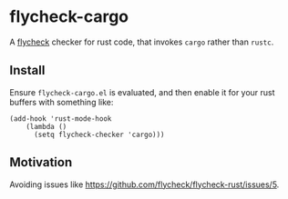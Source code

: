 # flycheck-cargo

A [flycheck][flycheck] checker for rust code, that invokes `cargo` rather than `rustc`.

## Install

Ensure `flycheck-cargo.el` is evaluated, and then enable it for your
rust buffers with something like:

```
(add-hook 'rust-mode-hook
    (lambda ()
      (setq flycheck-checker 'cargo)))
```

## Motivation

Avoiding issues like https://github.com/flycheck/flycheck-rust/issues/5.

[flycheck]: https://github.com/flycheck/flycheck "Flycheck"
